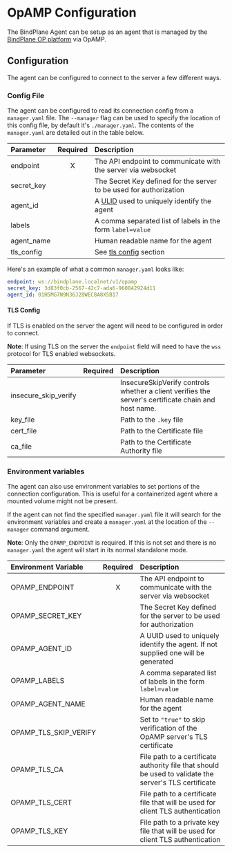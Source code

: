 # OpAMP Configuration

The BindPlane Agent can be setup as an agent that is managed by the [BindPlane OP platform](https://observiq.com/) via OpAMP.

## Configuration

The agent can be configured to connect to the server a few different ways.

### Config File

The agent can be configured to read its connection config from a `manager.yaml` file. The `--manager` flag can be used to specify the location of this config file, by default it's `./manager.yaml`. The contents of the `manager.yaml` are detailed out in the table below.

| Parameter  | Required | Description                                                                |
| :--------  | :------: | :------------------------------------------------------------------------- |
| endpoint   | X        | The API endpoint to communicate with the server via websocket              |
| secret_key |          | The Secret Key defined for the server to be used for authorization         |
| agent_id   |          | A [ULID](https://github.com/ulid/spec) used to uniquely identify the agent |
| labels     |          | A comma separated list of labels in the form `label=value`                 |
| agent_name |          | Human readable name for the agent                                          |
| tls_config |          | See [tls config](#tls-config) section                                      |

Here's an example of what a common `manager.yaml` looks like:

```yaml
endpoint: ws://bindplane.localnet/v1/opamp
secret_key: 3d83f0cb-2567-42c7-ada6-960842924d11
agent_id: 01H5MG7N9N36J28WEC8A8X5B17
```

#### TLS Config

If TLS is enabled on the server the agent will need to be configured in order to connect. 

**Note**: If using TLS on the server the `endpoint` field will need to have the `wss` protocol for TLS enabled websockets.

| Parameter            | Required | Description                                                                                         |
| :------------------- | :------: | :-------------------------------------------------------------------------------------------------- |
| insecure_skip_verify |          | InsecureSkipVerify controls whether a client verifies the server's certificate chain and host name. |
| key_file             |          | Path to the `.key` file                                                                             |
| cert_file            |          | Path to the Certificate file                                                                        |
| ca_file              |          | Path to the Certificate Authority file                                                              |

### Environment variables

The agent can also use environment variables to set portions of the connection configuration. This is useful for a containerized agent where a mounted volume might not be present. 

If the agent can not find the specified `manager.yaml` file it will search for the environment variables and create a `manager.yaml` at the location of the `--manager` command argument.

**Note**: Only the `OPAMP_ENDPOINT` is required. If this is not set and there is no `manager.yaml` the agent will start in its normal standalone mode.

| Environment Variable  | Required | Description                                                                       |
| :-------------------- | :------: | :-------------------------------------------------------------------------------- |
| OPAMP_ENDPOINT        | X        | The API endpoint to communicate with the server via websocket                     |
| OPAMP_SECRET_KEY      |          | The Secret Key defined for the server to be used for authorization                |
| OPAMP_AGENT_ID        |          | A UUID used to uniquely identify the agent. If not supplied one will be generated |
| OPAMP_LABELS          |          | A comma separated list of labels in the form `label=value`                        |
| OPAMP_AGENT_NAME      |          | Human readable name for the agent                                                 |
| OPAMP_TLS_SKIP_VERIFY |          | Set to `"true"` to skip verification of the OpAMP server's TLS certificate        |
| OPAMP_TLS_CA          |          | File path to a certificate authority file that should be used to validate the server's TLS certificate |
| OPAMP_TLS_CERT        |          | File path to a certificate file that will be used for client TLS authentication |
| OPAMP_TLS_KEY         |          | File path to a private key file that will be used for client TLS authentication |
